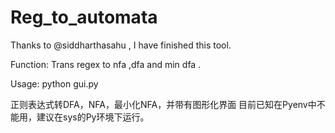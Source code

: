 # Reg_to_automata

Thanks to @siddharthasahu , I have finished this tool.

Function:
  Trans regex to nfa ,dfa and min dfa .

Usage:
  python gui.py
  

正则表达式转DFA，NFA，最小化NFA，并带有图形化界面
目前已知在Pyenv中不能用，建议在sys的Py环境下运行。

